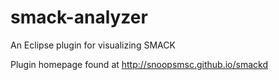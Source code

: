 smack-analyzer
==============

An Eclipse plugin for visualizing SMACK

Plugin homepage found at http://snoopsmsc.github.io/smackd 
